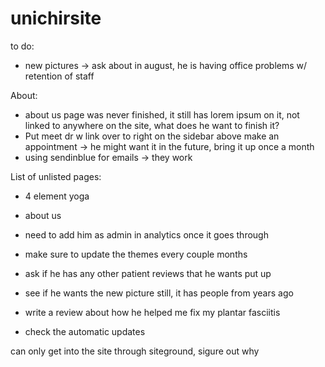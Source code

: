 # unichirsite

to do:
- new pictures -> ask about in august, he is having office problems w/ retention of staff

About:
- about us page was never finished, it still has lorem ipsum on it, not linked to anywhere on the site, what does he want to finish it?
- Put meet dr w link over to right on the sidebar above make an appointment -> he might want it in the future, bring it up once a month
- using sendinblue for emails -> they work

List of unlisted pages:
- 4 element yoga
- about us
- need to add him as admin in analytics once it goes through



- make sure to update the themes every couple months
- ask if he has any other patient reviews that he wants put up
- see if he wants the new picture still, it has people from years ago
- write a review about  how he helped me fix my plantar fasciitis 

- check the automatic updates

can only get into the site through siteground, sigure out why
